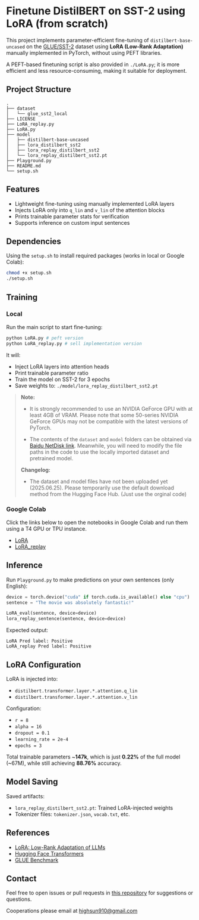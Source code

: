 # Finetune DistilBERT on SST-2 using LoRA (from scratch)

This project implements parameter-efficient fine-tuning of `distilbert-base-uncased` on the [GLUE/SST-2](https://huggingface.co/datasets/glue/viewer/sst2) dataset using **LoRA (Low-Rank Adaptation)** manually implemented in PyTorch, without using PEFT libraries.

A PEFT-based finetuning script is also provided in `./LoRA.py`; it is more efficient and less resource-consuming, making it suitable for deployment.

## Project Structure

```
.
├── dataset
│   └── glue_sst2_local
├── LICENSE
├── LoRA_replay.py
├── LoRA.py
├── model
│   ├── distilbert-base-uncased
│   ├── lora_distilbert_sst2
│   ├── lora_replay_distilbert_sst2
│   └── lora_replay_distilbert_sst2.pt
├── Playground.py
├── README.md
└── setup.sh
```

## Features

- Lightweight fine-tuning using manually implemented LoRA layers
- Injects LoRA only into `q_lin` and `v_lin` of the attention blocks
- Prints trainable parameter stats for verification
- Supports inference on custom input sentences

## Dependencies

Using the `setup.sh` to install required packages (works in local or Google Colab):

```bash
chmod +x setup.sh
./setup.sh
```

## Training

### Local

Run the main script to start fine-tuning:

```bash
python LoRA.py # peft version
python LoRA_replay.py # sell implementation version
```

It will:

- Inject LoRA layers into attention heads
- Print trainable parameter ratio
- Train the model on SST-2 for 3 epochs
- Save weights to: `./model/lora_replay_distilbert_sst2.pt`

> **Note:**
>
> - It is strongly recommended to use an NVIDIA GeForce GPU with at least 4GB of VRAM. Please note that some 50-series NVIDIA GeForce GPUs may not be compatible with the latest versions of PyTorch.
>
> - The contents of the `dataset` and `model` folders can be obtained via [Baidu NetDisk link](url). Meanwhile, you will need to modify the file paths in the code to use the locally imported dataset and pretrained model.
>
> **Changelog:**
>
> - The dataset and model files have not been uploaded yet (2025.06.25). Please temporarily use the default download method from the Hugging Face Hub. (Just use the orginal code)

### Google Colab

Click the links below to open the notebooks in Google Colab and run them using a T4 GPU or TPU instance.

- [LoRA](https://colab.research.google.com/drive/1UcBTr-iVKMWpc4E1CiU2n_8jNLGhSj5E?usp=sharing)
- [LoRA_replay](https://colab.research.google.com/drive/1AhMFGyjRQZw318AnID835yZJUt_-OT5A?usp=sharing)

## Inference

Run `Playground.py` to make predictions on your own sentences (only English):

```python
device = torch.device("cuda" if torch.cuda.is_available() else "cpu")
sentence = "The movie was absolutely fantastic!"

LoRA_eval(sentence, device=device)
lora_replay_sentence(sentence, device=device)
```

Expected output:

```
LoRA Pred label: Positive
LoRA_replay Pred label: Positive
```

## LoRA Configuration

LoRA is injected into:

- `distilbert.transformer.layer.*.attention.q_lin`
- `distilbert.transformer.layer.*.attention.v_lin`

Configuration:

- `r = 8`
- `alpha = 16`
- `dropout = 0.1`
- `learning_rate = 2e-4`
- `epochs = 3`

Total trainable parameters ~**147k**, which is just **0.22%** of the full model (~67M), while still achieving **88.76%** accuracy.

## Model Saving

Saved artifacts:

- `lora_replay_distilbert_sst2.pt`: Trained LoRA-injected weights
- Tokenizer files: `tokenizer.json`, `vocab.txt`, etc.

## References

- [LoRA: Low-Rank Adaptation of LLMs](https://arxiv.org/abs/2106.09685)
- [Hugging Face Transformers](https://github.com/huggingface/transformers)
- [GLUE Benchmark](https://gluebenchmark.com/tasks)

## Contact

Feel free to open issues or pull requests in [this repository](https://github.com/Highsun/Finetune-DistilBert-on-SST-2-using-LoRA) for suggestions or questions.

Cooperations please email at highsun910@gmail.com
